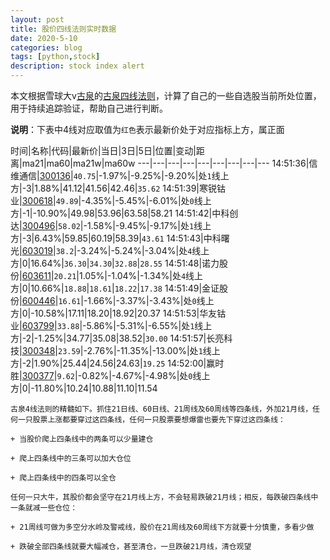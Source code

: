 ```yaml
---
layout: post
title: 股价四线法则实时数据
date: 2020-5-10
categories: blog
tags: [python,stock]
description: stock index alert
---
```



本文根据雪球大v[古泉](https://xueqiu.com/u/7148646888)的[古泉四线法则](https://xueqiu.com/7148646888/130498192)，计算了自己的一些自选股当前所处位置，用于持续追踪验证，帮助自己进行判断。

**说明**：下表中4线对应取值为`红色`表示最新价处于对应指标上方，属正面

时间|名称|代码|最新价|当日|3日|5日|位置|变动|距离|ma21|ma60|ma21w|ma60w
---|---|---|---|---|---|---|---|---
14:51:36|信维通信|[300136](https://xueqiu.com/S/SZ300136)|`40.75`|-1.97%|-9.25%|-9.20%|处`1`线上方|-3|1.88%|41.12|41.56|42.46|`35.62`
14:51:39|寒锐钴业|[300618](https://xueqiu.com/S/SZ300618)|`49.89`|-4.35%|-5.45%|-6.01%|处`0`线上方|-1|-10.90%|49.98|53.96|63.58|58.21
14:51:42|中科创达|[300496](https://xueqiu.com/S/SZ300496)|`58.02`|-1.58%|-9.45%|-9.17%|处`1`线上方|-3|6.43%|59.85|60.19|58.39|`43.61`
14:51:43|中科曙光|[603019](https://xueqiu.com/S/SH603019)|`38.2`|-3.24%|-5.24%|-3.04%|处`4`线上方|0|16.64%|`36.30`|`34.30`|`32.88`|`28.55`
14:51:48|诺力股份|[603611](https://xueqiu.com/S/SH603611)|`20.21`|1.05%|-1.04%|-1.34%|处`4`线上方|0|10.66%|`18.88`|`18.61`|`18.22`|`17.38`
14:51:49|金证股份|[600446](https://xueqiu.com/S/SH600446)|`16.61`|-1.66%|-3.37%|-3.43%|处`0`线上方|0|-10.58%|17.11|18.20|18.92|20.37
14:51:53|华友钴业|[603799](https://xueqiu.com/S/SH603799)|`33.88`|-5.86%|-5.31%|-6.55%|处`1`线上方|-2|-1.25%|34.77|35.08|38.52|`30.00`
14:51:57|长亮科技|[300348](https://xueqiu.com/S/SZ300348)|`23.59`|-2.76%|-11.35%|-13.00%|处`1`线上方|-2|1.90%|25.44|24.56|24.63|`19.25`
14:52:00|赢时胜|[300377](https://xueqiu.com/S/SZ300377)|`9.62`|-0.82%|-4.67%|-4.98%|处`0`线上方|0|-11.80%|10.24|10.88|11.10|11.54

```
古泉4线法则的精髓如下。抓住21日线、60日线、21周线及60周线等四条线，外加21月线，任何一只股票上涨都要穿过这四条线，任何一只股票要想爆雷也要先下穿过这四条线：

+ 当股价爬上四条线中的两条可以少量建仓

+ 爬上四条线中的三条可以加大仓位

+ 爬上四条线中的四条可以全仓

任何一只大牛，其股价都会坚守在21月线上方，不会轻易跌破21月线；相反，每跌破四条线中一条就减一些仓位：

+ 21周线可做为多空分水岭及警戒线，股价在21周线及60周线下方就要十分慎重，多看少做

+ 跌破全部四条线就要大幅减仓，甚至清仓，一旦跌破21月线，清仓观望
```